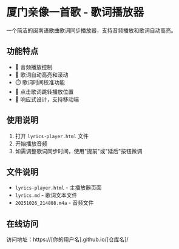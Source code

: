 # 厦门亲像一首歌 - 歌词播放器

一个简洁的闽南语歌曲歌词同步播放器，支持音频播放和歌词自动高亮。

## 功能特点

- 🎵 音频播放控制
- 📝 歌词自动高亮和滚动
- ⏱️ 歌词时间校准功能
- 🎯 点击歌词跳转播放位置
- 📱 响应式设计，支持移动端

## 使用说明

1. 打开 `lyrics-player.html` 文件
2. 开始播放音频
3. 如需调整歌词同步时间，使用"提前"或"延后"按钮微调

## 文件说明

- `lyrics-player.html` - 主播放器页面
- `lyrics.md` - 歌词文本文件
- `20251026_214808.m4a` - 音频文件

## 在线访问

访问地址：https://[你的用户名].github.io/[仓库名]/
